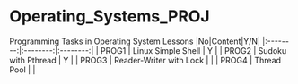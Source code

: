 # Operating_Systems_PROJ
Programming Tasks in Operating System Lessons
|No|Content|Y/N|
|:--------:|:--------:|:--------:|
| PROG1 | Linux Simple Shell | Y |
| PROG2 | Sudoku with Pthread | Y |
| PROG3 | Reader-Writer with Lock | |
| PROG4 | Thread Pool | |
